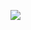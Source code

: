 ![](https://64.media.tumblr.com/060bd10633e07e4e1c371b59f44650de/edf8b1846cb1b110-ba/s75x75_c1/ff54ce8bf001c2b9e71f1c06f18fca557b9c158a.gifv)
